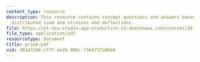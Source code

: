 ```yaml
---
content_type: resource
description: This resource contains concept questions and answers based on symmetric
  distributed load and stresses and deflections.
file: https://ol-ocw-studio-app-production.s3.amazonaws.com/courses/16-01-unified-engineering-i-ii-iii-iv-fall-2005-spring-2006/d81d7246cf7fae2b98bc73b4717a8868_prsm8.pdf
file_type: application/pdf
resourcetype: Document
title: prsm8.pdf
uid: d81d7246-cf7f-ae2b-98bc-73b4717a8868
---
```

